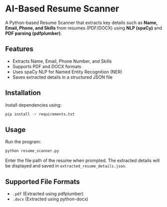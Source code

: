 # AI-Based Resume Scanner

A Python-based Resume Scanner that extracts key details such as **Name, Email, Phone, and Skills** from resumes (PDF/DOCX) using **NLP (spaCy)** and **PDF parsing (pdfplumber)**.

## Features

- Extracts Name, Email, Phone Number, and Skills
- Supports PDF and DOCX formats
- Uses spaCy NLP for Named Entity Recognition (NER)
- Saves extracted details in a structured JSON file

## Installation

Install dependencies using:

```bash
pip install -r requirements.txt
```

## Usage

Run the program:

```bash
python resume_scanner.py
```

Enter the file path of the resume when prompted. The extracted details will be displayed and saved in `extracted_resume_details.json`.

## Supported File Formats

- `.pdf` (Extracted using pdfplumber)
- `.docx` (Extracted using python-docx)
